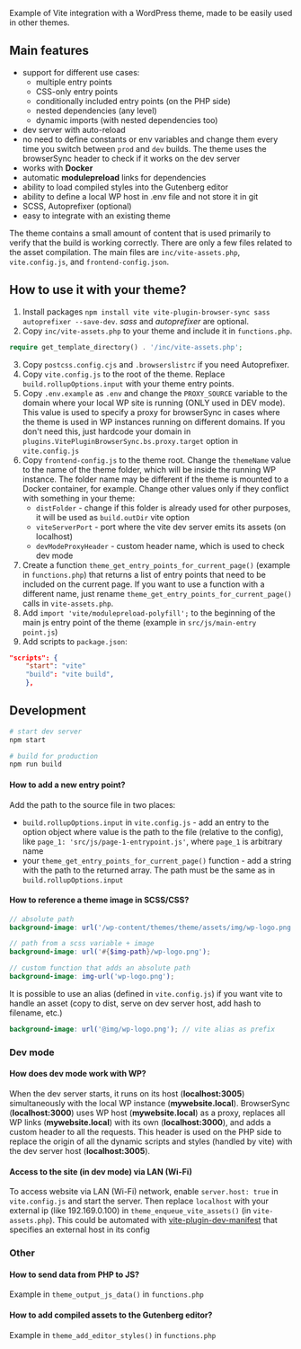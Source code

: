Example of Vite integration with a WordPress theme, made to be easily used in other themes.

## Main features

- support for different use cases:
  - multiple entry points
  - CSS-only entry points
  - conditionally included entry points (on the PHP side)
  - nested dependencies (any level)
  - dynamic imports (with nested dependencies too)
- dev server with auto-reload
- no need to define constants or env variables and change them every time you switch between `prod` and `dev` builds.
  The theme uses the browserSync header to check if it works on the dev server
- works with **Docker**
- automatic **modulepreload** links for dependencies
- ability to load compiled styles into the Gutenberg editor
- ability to define a local WP host in .env file and not store it in git
- SCSS, Autoprefixer (optional)
- easy to integrate with an existing theme

The theme contains a small amount of content that is used primarily to verify that the build is working correctly.
There are only a few files related to the asset compilation. The main files are `inc/vite-assets.php`, `vite.config.js`,
and `frontend-config.json`.

## How to use it with your theme?
1. Install packages ```npm install vite vite-plugin-browser-sync sass autoprefixer --save-dev```. *sass* and *autoprefixer*
   are optional.
2. Copy `inc/vite-assets.php` to your theme and include it in `functions.php`.
 ```php
require get_template_directory() . '/inc/vite-assets.php';
```
3. Copy `postcss.config.cjs` and `.browserslistrc` if you need Autoprefixer.
4. Copy `vite.config.js` to the root of the theme. Replace `build.rollupOptions.input` with your theme entry points.
5. Copy `.env.example` as `.env` and change the `PROXY_SOURCE` variable to the domain where your local WP site is running
   (ONLY used in DEV mode).
 This value is used to specify a proxy for browserSync in cases where the theme is used in WP instances running
 on different domains. If you don't need this, just hardcode your domain in `plugins.VitePluginBrowserSync.bs.proxy.target`
 option in `vite.config.js`
6. Copy `frontend-config.js` to the theme root. Change the `themeName` value to the name of the theme folder, which will
 be inside the running WP instance. The folder name may be different if the theme is mounted to a Docker container, for example.
 Change other values only if they conflict with something in your theme:
   - `distFolder` - change if this folder is already used for other purposes, it will be used as `build.outDir` vite option
   - `viteServerPort` - port where the vite dev server emits its assets (on localhost)
   - `devModeProxyHeader` - custom header name, which is used to check dev mode
7. Create a function `theme_get_entry_points_for_current_page()` (example in `functions.php`) that returns a list of
  entry points that need to be included on the current page. If you want to use a
  function with a different name, just rename `theme_get_entry_points_for_current_page()` calls in `vite-assets.php`.
8. Add `import 'vite/modulepreload-polyfill';` to the beginning of the main js entry point of the theme
  (example in `src/js/main-entry point.js`)
9. Add scripts to `package.json`:
```json
"scripts": {
    "start": "vite"
    "build": "vite build",
    },
```


## Development
```bash
# start dev server
npm start

# build for production
npm run build
```

#### How to add a new entry point?
Add the path to the source file in two places:
- `build.rollupOptions.input` in `vite.config.js` - add an entry to the option object where value is the path
 to the file (relative to the config), like `page_1: 'src/js/page-1-entrypoint.js'`, where `page_1`
is arbitrary name
- your `theme_get_entry_points_for_current_page()` function - add a string with the path to the returned array. The
path must be the same as in `build.rollupOptions.input`

#### How to reference a theme image in SCSS/CSS?
```scss
// absolute path
background-image: url('/wp-content/themes/theme/assets/img/wp-logo.png');

// path from a scss variable + image
background-image: url('#{$img-path}/wp-logo.png');

// custom function that adds an absolute path
background-image: img-url('wp-logo.png');
```
It is possible to use an alias (defined in `vite.config.js`) if you want vite to handle an asset (copy to dist,
serve on dev server host, add hash to filename, etc.)
```scss
background-image: url('@img/wp-logo.png'); // vite alias as prefix
```

### Dev mode

#### How does dev mode work with WP?
When the dev server starts, it runs on its host (**localhost:3005**) simultaneously with the local WP instance
(**mywebsite.local**). BrowserSync (**localhost:3000**) uses WP host (**mywebsite.local**) as a proxy, replaces all WP
links (**mywebsite.local**) with its own (**localhost:3000**), and adds a custom
header to all the requests. This header is used on the PHP side to replace the origin of all the dynamic scripts and styles
(handled by vite) with the dev server host (**localhost:3005**).

#### Access to the site (in dev mode) via LAN (Wi-Fi)
To access website via LAN (Wi-Fi) network, enable `server.host: true` in `vite.config.js` and start the server.
Then replace `localhost` with your external ip (like 192.169.0.100) in `theme_enqueue_vite_assets()` (in `vite-assets.php`).
This could be automated with [vite-plugin-dev-manifest](https://github.com/owlsdepartment/vite-plugin-dev-manifest) that specifies an external host in its config

### Other

#### How to send data from PHP to JS?

Example in `theme_output_js_data()` in `functions.php`

#### How to add compiled assets to the Gutenberg editor?

Example in `theme_add_editor_styles()` in `functions.php`
